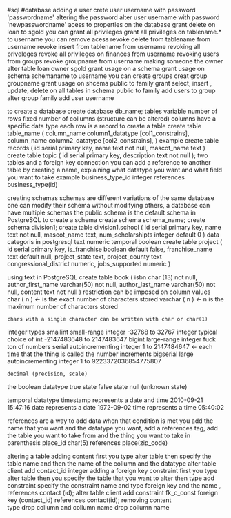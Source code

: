 #sql #database 
adding a user 
    crete user username with password 'passwordname'
altering the password
    alter user username with password 'newpasswordname'
acess to properties on the database
    grant delete on loan to sgold
    you can grant all privileges 
        grant all privileges on tablename.* to username
you can remove acess
    revoke delete from tablename from username
    revoke insert from tablename from username
revoking all priveleges
    revoke all privileges on finances from username
revoking users from groups 
    revoke groupname from username
making someone the owner
    alter table loan owner sgold
grant usage on a schema
    grant usage on schema schemaname to username
you can create groups 
    creat group groupname
    grant usage on shcema public to family
    grant select, insert , update, delete on all tables in schema public to family
add users to group 
    alter group family add user username

to create a database
    create database db_name;
tables 
    variable number of rows
    fixed number of collumns (structure can be altered)
    columns have a specific data type
    each row is a record
    to create a table 
        create table table_name (
            column_name column1_datatype [col1_constrains],
            column_name column2_datatype [col2_constrains],
        )
            example
                create table records (
                    id serial primary key,
                    name text not null,
                    mascot_name text
                )
                create table topic (
                    id serial primary key,
                    description text not null
                );
two tables and a foreign key connection
    you can add a reference to another table by 
    creating a name, explaining what datatype you want and what field you want to take
        example
            business_type_id integer references business_type(id)

creating schemas
    schemas are different variations of the same database
        one can modify their schema without modifying others,
    a database can have multiple schemas
    the public schema is the default schema in PostgreSQL
    to create a schema 
        create schema schema_name;
        create schema division1;
        create table  division1.school (
            id serial primary key,
            name text not null,
            mascot_name text,
            num_scholarshipts integer default 0
        )
data categoris in postgresql
    text 
    numeric 
    temporal
    boolean
create table project (
    id serial primary key,
    is_franchise boolean default false,
    franchise_name text default null, 
    project_state text,
    project_county text 
    congressional_district numeric,
    jobs_supported numeric
    )

using text in PostgreSQL
    create table book (
        isbn char (13) not null,
        author_first_name varchar(50) not null,
        author_last_name varchar(50) not null,
        content text not null
    )
restriction can be imposed on column values
    char ( n ) <- is the exact number of characters stored
    varchar ( n ) <- n is the maximum number of characters stored

    chars with a single character can be written with char or char(1)
    
integer types 
    smallint small-range integer -32768 to 32767
    integer typical choice of int -2147483648 to 2147483647
    bigint large-range integer      fuck ton of numbers
    serial autoincrementing integer 1 to 2147484647 <- each time that the thing is called the number increments
    bigserial large autoincrementing integer 1 to 9223372036854775807
    
    decimal (precision, scale) 

the boolean datatype
    true state
    false state
    null (unknown state)

temporal datatype 
    timestamp represents a date and time 2010-09-21 15:47:16
    date represents a date 1972-09-02
    time represents a time 05:40:02


references
    are a way to add data when that condition is met 
        you add the name that you want and the datatype you want, add a references tag, add the table you want to take from and the thing you want to take in parenthesis
        place_id char(5) references place(zip_code)

altering a table 
    adding content
        first you type alter table 
            then specify the table name  and then the name of the collumn and the datatype
    alter table client add contact_id integer 
    adding a foreign key constraint
        first you type alter table
            then you specify the table that you want to alter
            then type add constraint
                specify the constraint name and type foreign key and the name , references contact (id);
    alter table client add constraint fk_c_const foreign key (contact_id) references contact(id);
    removing content    
        type drop collumn and collumn name
            drop collumn name 

